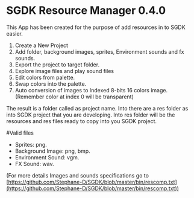 SGDK Resource Manager  0.4.0
============================

This App has been created for the purpose of add resources in to SGDK easier.

1. Create a New Project
2. Add folder, background images, sprites, Environment sounds and fx sounds.
3. Export the project to target folder.
4. Explore image files and play sound files
5. Edit colors from palette.
6. Swap colors into the palette.
7. Auto conversion of images to Indexed 8-bits 16 colors image.
   (Remember color at index 0 will be transparent)

The result is a folder called as project name. Into there are a res folder as into SGDK project that you are developing. Into res folder will be the resources and res files ready to copy into you SGDK project.

#Valid files
- Sprites: png.
- Background Image: png, bmp.
- Environment Sound: vgm.
- FX Sound: wav.

(For more details Images and sounds specifications go to [https://github.com/Stephane-D/SGDK/blob/master/bin/rescomp.txt](https://github.com/Stephane-D/SGDK/blob/master/bin/rescomp.txt))
